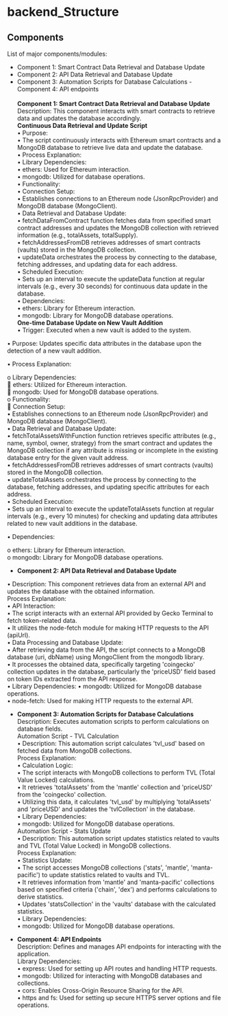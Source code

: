 # backend_Structure
## Components
List of major components/modules:
- Component 1: Smart Contract Data Retrieval and Database Update
- Component 2: API Data Retrieval and Database Update
- Component 3: Automation Scripts for Database Calculations
-Component 4: API endpoints
<br><br>
**Component 1: Smart Contract Data Retrieval and Database Update** <br>
  Description: This component interacts with smart contracts to retrieve data and updates the database accordingly. <br>
  **Continuous Data Retrieval and Update Script** <br>
  •	Purpose: <br>
   •	The script continuously interacts with Ethereum smart contracts and a MongoDB database to retrieve live data and update the database. <br>
  •	Process Explanation: <br>
   •	Library Dependencies: <br>
     •	ethers: Used for Ethereum interaction. <br>
     •	mongodb: Utilized for database operations. <br>
   •	Functionality: <br>
   •	Connection Setup: <br>
     •	Establishes connections to an Ethereum node (JsonRpcProvider) and MongoDB database (MongoClient). <br>
     •	Data Retrieval and Database Update: <br>
     •	fetchDataFromContract function fetches data from specified smart contract addresses and updates the MongoDB collection with retrieved information (e.g., 
        totalAssets, totalSupply). <br>
     •	fetchAddressesFromDB retrieves addresses of smart contracts (vaults) stored in the MongoDB collection. <br>
     •	updateData orchestrates the process by connecting to the database, fetching addresses, and updating data for each address. <br>
  •	Scheduled Execution: <br>
     •	Sets up an interval to execute the updateData function at regular intervals (e.g., every 30 seconds) for continuous data update in the database. <br>
•	Dependencies: <br>
   •	ethers: Library for Ethereum interaction. <br>
   •	mongodb: Library for MongoDB database operations. <br>
**One-time Database Update on New Vault Addition** <br>
•	Trigger: Executed when a new vault is added to the system. <br>

•	Purpose: Updates specific data attributes in the database upon the detection of a new vault addition. <br>

•	Process Explanation: <br>

  o	Library Dependencies: <br>
    	ethers: Utilized for Ethereum interaction. <br>
    	mongodb: Used for MongoDB database operations. <br>
  o	Functionality: <br>
    	Connection Setup: <br>
        •	Establishes connections to an Ethereum node (JsonRpcProvider) and MongoDB database (MongoClient). <br>
        •	Data Retrieval and Database Update: <br>
         •	fetchTotalAssetsWithFunction function retrieves specific attributes (e.g., name, symbol, owner, strategy) from the smart contract and updates the MongoDB 
            collection if any attribute is missing or incomplete in the existing database entry for the given vault address. <br>
         •	fetchAddressesFromDB retrieves addresses of smart contracts (vaults) stored in the MongoDB collection. <br>
         •	updateTotalAssets orchestrates the process by connecting to the database, fetching addresses, and updating specific attributes for each address. <br>
•	Scheduled Execution: <br>
  •	Sets up an interval to execute the updateTotalAssets function at regular intervals (e.g., every 10 minutes) for checking and updating data attributes related to new vault additions in the database. <br>

•	Dependencies: <br>

   o	ethers: Library for Ethereum interaction. <br>
   o	mongodb: Library for MongoDB database operations. <br>

- **Component 2: API Data Retrieval and Database Update** <br>
  
•	Description: This component retrieves data from an external API and updates the database with the obtained information. <br>
Process Explanation: <br>
 •	API Interaction: <br>
   •	The script interacts with an external API provided by Gecko Terminal to fetch token-related data. <br>
   •	It utilizes the node-fetch module for making HTTP requests to the API (apiUrl). <br>
 •	Data Processing and Database Update: <br>
  •	After retrieving data from the API, the script connects to a MongoDB database (uri, dbName) using MongoClient from the mongodb library. <br>
  •	It processes the obtained data, specifically targeting 'coingecko' collection updates in the database, particularly the 'priceUSD' field based on token IDs extracted 
  from the API response. <br>
•	Library Dependencies:
  •	mongodb: Utilized for MongoDB database operations. <br>
  •	node-fetch: Used for making HTTP requests to the external API. <br>

- **Component 3: Automation Scripts for Database Calculations** <br>
  Description: Executes automation scripts to perform calculations on database fields. <br>
Automation Script - TVL Calculation <br>
•	Description: This automation script calculates 'tvl_usd' based on fetched data from MongoDB collections. <br>
Process Explanation: <br>
•	Calculation Logic: <br>
 •	The script interacts with MongoDB collections to perform TVL (Total Value Locked) calculations. <br>
 •	It retrieves 'totalAssets' from the 'mantle' collection and 'priceUSD' from the 'coingecko' collection. <br>
 •	Utilizing this data, it calculates 'tvl_usd' by multiplying 'totalAssets' and 'priceUSD' and updates the 'tvlCollection' in the database. <br>
•	Library Dependencies: <br>
 •	mongodb: Utilized for MongoDB database operations. <br>
Automation Script - Stats Update <br>
•	Description: This automation script updates statistics related to vaults and TVL (Total Value Locked) in MongoDB collections. <br>
Process Explanation: <br>
•	Statistics Update: <br>
 •	The script accesses MongoDB collections ('stats', 'mantle', 'manta-pacific') to update statistics related to vaults and TVL. <br>
 •	It retrieves information from 'mantle' and 'manta-pacific' collections based on specified criteria ('chain', 'dex') and performs calculations to derive statistics. <br>
 •	Updates 'statsCollection' in the 'vaults' database with the calculated statistics. <br>
•	Library Dependencies: <br>
•	mongodb: Utilized for MongoDB database operations. <br>

- **Component 4: API Endpoints** <br>
  Description: Defines and manages API endpoints for interacting with the application. <br>
Library Dependencies: <br>
•	express: Used for setting up API routes and handling HTTP requests. <br>
•	mongodb: Utilized for interacting with MongoDB databases and collections. <br>
•	cors: Enables Cross-Origin Resource Sharing for the API. <br>
•	https and fs: Used for setting up secure HTTPS server options and file operations. <br>

